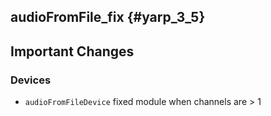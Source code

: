audioFromFile_fix {#yarp_3_5}
-----------

Important Changes
-----------------

### Devices

* `audioFromFileDevice` fixed module when channels are > 1